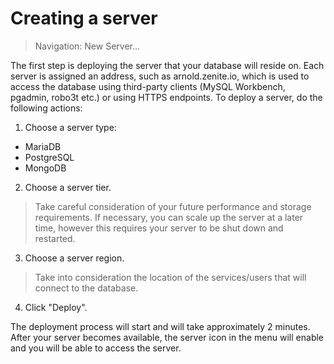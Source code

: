 # Creating a server

> Navigation: New Server...

The first step is deploying the server that your database will reside on. Each server is assigned an address, such as arnold.zenite.io, which is used to access the database using third-party clients (MySQL Workbench, pgadmin, robo3t etc.) or using HTTPS endpoints. To deploy a server, do the following actions:

1. Choose a server type:
  * MariaDB
  * PostgreSQL
  * MongoDB
  
2. Choose a server tier.

> Take careful consideration of your future performance and storage requirements. If necessary, you can scale up the server at a later time, however this requires your server to be shut down and restarted.

3. Choose a server region.

> Take into consideration the location of the services/users that will connect to the database.

4. Click "Deploy".

The deployment process will start and will take approximately 2 minutes. After your server becomes available, the server icon in the menu will enable and you will be able to access the server.
